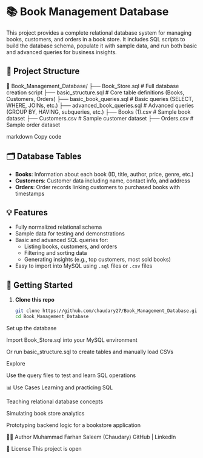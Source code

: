 # 📚 Book Management Database

This project provides a complete relational database system for managing books, customers, and orders in a book store. It includes SQL scripts to build the database schema, populate it with sample data, and run both basic and advanced queries for business insights.

## 🔧 Project Structure

📁 Book_Management_Database/
├── Book_Store.sql # Full database creation script
├── basic_structure.sql # Core table definitions (Books, Customers, Orders)
├── basic_book_queries.sql # Basic queries (SELECT, WHERE, JOINs, etc.)
├── advanced_book_queries.sql # Advanced queries (GROUP BY, HAVING, subqueries, etc.)
├── Books (1).csv # Sample book dataset
├── Customers.csv # Sample customer dataset
├── Orders.csv # Sample order dataset

markdown
Copy code

## 🗂️ Database Tables

- **Books**: Information about each book (ID, title, author, price, genre, etc.)
- **Customers**: Customer data including name, contact info, and address
- **Orders**: Order records linking customers to purchased books with timestamps

## 💡 Features

- Fully normalized relational schema
- Sample data for testing and demonstrations
- Basic and advanced SQL queries for:
  - Listing books, customers, and orders
  - Filtering and sorting data
  - Generating insights (e.g., top customers, most sold books)
- Easy to import into MySQL using `.sql` files or `.csv` files

## 🚀 Getting Started

1. **Clone this repo**
   ```bash
   git clone https://github.com/chaudary27/Book_Management_Database.git
   cd Book_Management_Database
Set up the database

Import Book_Store.sql into your MySQL environment

Or run basic_structure.sql to create tables and manually load CSVs

Explore

Use the query files to test and learn SQL operations

📊 Use Cases
Learning and practicing SQL

Teaching relational database concepts

Simulating book store analytics

Prototyping backend logic for a bookstore application

👨‍💻 Author
Muhammad Farhan Saleem (Chaudary)
GitHub | LinkedIn

📜 License
This project is open     

